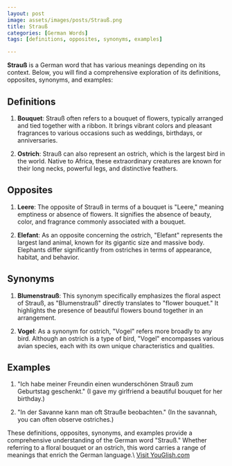 ```yaml
---
layout: post
image: assets/images/posts/Strauß.png
title: Strauß
categories: [German Words]
tags: [definitions, opposites, synonyms, examples]

---
```


**Strauß** is a German word that has various meanings depending on its context. Below, you will find a comprehensive exploration of its definitions, opposites, synonyms, and examples:

## Definitions

1. **Bouquet**: Strauß often refers to a bouquet of flowers, typically arranged and tied together with a ribbon. It brings vibrant colors and pleasant fragrances to various occasions such as weddings, birthdays, or anniversaries.

2. **Ostrich**: Strauß can also represent an ostrich, which is the largest bird in the world. Native to Africa, these extraordinary creatures are known for their long necks, powerful legs, and distinctive feathers.

## Opposites

1. **Leere**: The opposite of Strauß in terms of a bouquet is "Leere," meaning emptiness or absence of flowers. It signifies the absence of beauty, color, and fragrance commonly associated with a bouquet.

2. **Elefant**: As an opposite concerning the ostrich, "Elefant" represents the largest land animal, known for its gigantic size and massive body. Elephants differ significantly from ostriches in terms of appearance, habitat, and behavior.

## Synonyms

1. **Blumenstrauß**: This synonym specifically emphasizes the floral aspect of Strauß, as "Blumenstrauß" directly translates to "flower bouquet." It highlights the presence of beautiful flowers bound together in an arrangement.

2. **Vogel**: As a synonym for ostrich, "Vogel" refers more broadly to any bird. Although an ostrich is a type of bird, "Vogel" encompasses various avian species, each with its own unique characteristics and qualities.

## Examples

1. "Ich habe meiner Freundin einen wunderschönen Strauß zum Geburtstag geschenkt." (I gave my girlfriend a beautiful bouquet for her birthday.)

2. "In der Savanne kann man oft Strauße beobachten." (In the savannah, you can often observe ostriches.)

These definitions, opposites, synonyms, and examples provide a comprehensive understanding of the German word "Strauß." Whether referring to a floral bouquet or an ostrich, this word carries a range of meanings that enrich the German language.\ <a id="yg-widget-0" class="youglish-widget" data-query="Strauß" data-lang="german" data-components="8412" data-auto-start="0" data-bkg-color="theme_light" data-title="How%20to%20pronounce%20Strauß%20in%20German"  rel="nofollow" href="https://youglish.com">Visit YouGlish.com</a><script async src="https://youglish.com/public/emb/widget.js" charset="utf-8"></script>